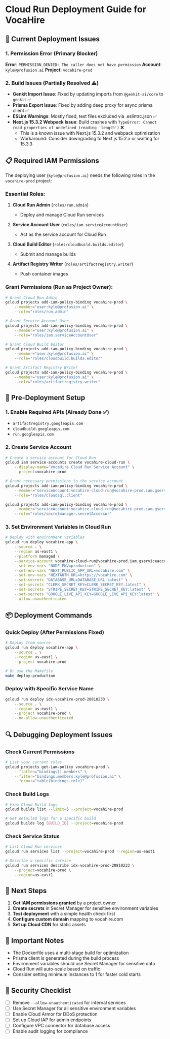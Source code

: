 # Cloud Run Deployment Guide for VocaHire

## 🚨 Current Deployment Issues

### 1. Permission Error (Primary Blocker)
**Error**: `PERMISSION_DENIED: The caller does not have permission`
**Account**: `kyle@profusion.ai`
**Project**: `vocahire-prod`

### 2. Build Issues (Partially Resolved ⚠️)
- **Genkit Import Issue**: Fixed by updating imports from `@genkit-ai/core` to `genkit` ✅
- **Prisma Export Issue**: Fixed by adding deep proxy for async prisma client ✅
- **ESLint Warnings**: Mostly fixed, test files excluded via .eslintrc.json ✅
- **Next.js 15.3.2 Webpack Issue**: Build crashes with `TypeError: Cannot read properties of undefined (reading 'length')` ❌
  - This is a known issue with Next.js 15.3.2 and webpack optimization
  - Workaround: Consider downgrading to Next.js 15.2.x or waiting for 15.3.3

## 📋 Required IAM Permissions

The deploying user (`kyle@profusion.ai`) needs the following roles in the `vocahire-prod` project:

### Essential Roles:
1. **Cloud Run Admin** (`roles/run.admin`)
   - Deploy and manage Cloud Run services
   
2. **Service Account User** (`roles/iam.serviceAccountUser`)
   - Act as the service account for Cloud Run
   
3. **Cloud Build Editor** (`roles/cloudbuild.builds.editor`)
   - Submit and manage builds
   
4. **Artifact Registry Writer** (`roles/artifactregistry.writer`)
   - Push container images

### Grant Permissions (Run as Project Owner):
```bash
# Grant Cloud Run Admin
gcloud projects add-iam-policy-binding vocahire-prod \
    --member="user:kyle@profusion.ai" \
    --role="roles/run.admin"

# Grant Service Account User
gcloud projects add-iam-policy-binding vocahire-prod \
    --member="user:kyle@profusion.ai" \
    --role="roles/iam.serviceAccountUser"

# Grant Cloud Build Editor
gcloud projects add-iam-policy-binding vocahire-prod \
    --member="user:kyle@profusion.ai" \
    --role="roles/cloudbuild.builds.editor"

# Grant Artifact Registry Writer
gcloud projects add-iam-policy-binding vocahire-prod \
    --member="user:kyle@profusion.ai" \
    --role="roles/artifactregistry.writer"
```

## 🔧 Pre-Deployment Setup

### 1. Enable Required APIs (Already Done ✅)
- `artifactregistry.googleapis.com`
- `cloudbuild.googleapis.com`
- `run.googleapis.com`

### 2. Create Service Account
```bash
# Create a service account for Cloud Run
gcloud iam service-accounts create vocahire-cloud-run \
    --display-name="VocaHire Cloud Run Service Account" \
    --project=vocahire-prod

# Grant necessary permissions to the service account
gcloud projects add-iam-policy-binding vocahire-prod \
    --member="serviceAccount:vocahire-cloud-run@vocahire-prod.iam.gserviceaccount.com" \
    --role="roles/cloudsql.client"

gcloud projects add-iam-policy-binding vocahire-prod \
    --member="serviceAccount:vocahire-cloud-run@vocahire-prod.iam.gserviceaccount.com" \
    --role="roles/secretmanager.secretAccessor"
```

### 3. Set Environment Variables in Cloud Run
```bash
# Deploy with environment variables
gcloud run deploy vocahire-app \
    --source . \
    --region us-east1 \
    --platform managed \
    --service-account vocahire-cloud-run@vocahire-prod.iam.gserviceaccount.com \
    --set-env-vars "NODE_ENV=production" \
    --set-env-vars "NEXT_PUBLIC_APP_URL=vocahire.com" \
    --set-env-vars "NEXTAUTH_URL=https://vocahire.com" \
    --set-secrets "DATABASE_URL=DATABASE_URL:latest" \
    --set-secrets "CLERK_SECRET_KEY=CLERK_SECRET_KEY:latest" \
    --set-secrets "STRIPE_SECRET_KEY=STRIPE_SECRET_KEY:latest" \
    --set-secrets "GOOGLE_LIVE_API_KEY=GOOGLE_LIVE_API_KEY:latest" \
    --allow-unauthenticated
```

## 📦 Deployment Commands

### Quick Deploy (After Permissions Fixed)
```bash
# Deploy from source
gcloud run deploy vocahire-app \
    --source . \
    --region us-east1 \
    --project vocahire-prod

# Or use the Makefile
make deploy-production
```

### Deploy with Specific Service Name
```bash
gcloud run deploy idx-vocahire-prod-20810233 \
    --source . \
    --region us-east1 \
    --project vocahire-prod \
    --no-allow-unauthenticated
```

## 🔍 Debugging Deployment Issues

### Check Current Permissions
```bash
# List your current roles
gcloud projects get-iam-policy vocahire-prod \
    --flatten="bindings[].members" \
    --filter="bindings.members:kyle@profusion.ai" \
    --format="table(bindings.role)"
```

### Check Build Logs
```bash
# View Cloud Build logs
gcloud builds list --limit=5 --project=vocahire-prod

# Get detailed logs for a specific build
gcloud builds log [BUILD_ID] --project=vocahire-prod
```

### Check Service Status
```bash
# List Cloud Run services
gcloud run services list --project=vocahire-prod --region=us-east1

# Describe a specific service
gcloud run services describe idx-vocahire-prod-20810233 \
    --project=vocahire-prod \
    --region=us-east1
```

## 🚀 Next Steps

1. **Get IAM permissions granted** by a project owner
2. **Create secrets** in Secret Manager for sensitive environment variables
3. **Test deployment** with a simple health check first
4. **Configure custom domain** mapping to vocahire.com
5. **Set up Cloud CDN** for static assets

## 📝 Important Notes

- The Dockerfile uses a multi-stage build for optimization
- Prisma client is generated during the build process
- Environment variables should use Secret Manager for sensitive data
- Cloud Run will auto-scale based on traffic
- Consider setting minimum instances to 1 for faster cold starts

## 🔐 Security Checklist

- [ ] Remove `--allow-unauthenticated` for internal services
- [ ] Use Secret Manager for all sensitive environment variables
- [ ] Enable Cloud Armor for DDoS protection
- [ ] Set up Cloud IAP for admin endpoints
- [ ] Configure VPC connector for database access
- [ ] Enable audit logging for compliance